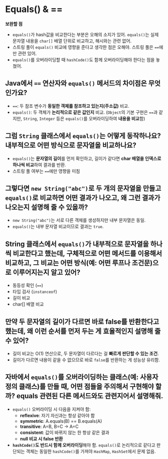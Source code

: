 # Equals() & ==

**보완할 점**

* `equals()`가 hash값을 비교한다는 부분은 오해의 소지가 있어. `equals()`는 실제 문자열 내용을 `char[]` 배열 단위로 비교하고, 해시와는 관련 없어.
* 스트링 풀이 `equals()` 비교에 영향을 준다고 생각한 점은 오해야. 스트링 풀은 `==`에만 관련 있어.
* `equals()`를 오버라이딩할 때 `hashCode()`도 함께 오버라이딩해야 한다는 점을 놓쳤어.





## Java에서 `==` 연산자와 `equals()` 메서드의 차이점은 무엇인가요?

* `==`: 두 참조 변수가 **동일한 객체를 참조하고 있는지(주소값)** 비교.
* `equals()`: 두 객체가 **논리적으로 같은 값인지** 비교. (`Object`의 기본 구현은 `==`과 같지만, `String`, `Integer` 등은 `equals()`를 오버라이딩하여 **내용을 비교**함)



## 그럼 `String` 클래스에서 `equals()`는 어떻게 동작하나요? 내부적으로 어떤 방식으로 문자열을 비교하나요?

* `equals()`는 **문자열의 길이**를 먼저 확인하고, 길이가 같다면 **char 배열을 인덱스로 하나씩 비교**하여 결과를 반환.
* 스트링 풀 여부는 `==`에만 영향을 미침



## 그렇다면 `new String("abc")`로 두 개의 문자열을 만들고 `equals()`로 비교하면 어떤 결과가 나오고, 왜 그런 결과가 나오는지 설명해 줄 수 있을까?

* `new String("abc")`는 서로 다른 객체를 생성하지만 내부 문자열은 동일.
* `equals()`는 내부 문자열 비교이므로 결과는 `true`.



## String 클래스에서 `equals()`가 내부적으로 문자열을 하나씩 비교한다고 했는데, 구체적으로 어떤 메서드를 이용해서 비교하고, 그 비교는 어떤 방식(예: 어떤 루프나 조건문)으로 이루어지는지 알고 있어?

* 동등성 확인 (`==`)
* 타입 검사 (`instanceof`)
* 길이 비교
* char\[] 배열 비교



## 만약 두 문자열의 길이가 다르면 바로 false를 반환한다고 했는데, 왜 이런 순서를 먼저 두는 게 효율적인지 설명해 줄 수 있어?

* 길이 비교는 O(1) 연산으로, 두 문자열이 다르다는 걸 **빠르게 판단할 수 있는 조건**.
* 길이가 다르면 내용이 같을 수 없으므로 바로 `false`를 반환하는 게 성능상 유리함.



## 자바에서 `equals()`를 오버라이딩하는 클래스(예: 사용자 정의 클래스)를 만들 때, 어떤 점들을 주의해서 구현해야 할까? equals 관련된 다른 메서드와도 관련지어서 설명해줘.

* `equals()` 오버라이딩 시 다음을 지켜야 함:
  * **reflexive**: 자기 자신과는 항상 같아야 함
  * **symmetric**: A.equals(B) == B.equals(A)
  * **transitive**: A=B, B=C → A=C
  * **consistent**: 값이 바뀌지 않는 한 항상 같은 결과
  * **null 비교 시 false 반환**
* **`hashCode()`도 반드시 함께 오버라이딩**해야 함. `equals()`로 논리적으로 같다고 판단되는 객체는 동일한 `hashCode()`를 가져야 `HashMap`, `HashSet`에서 문제 없음.
